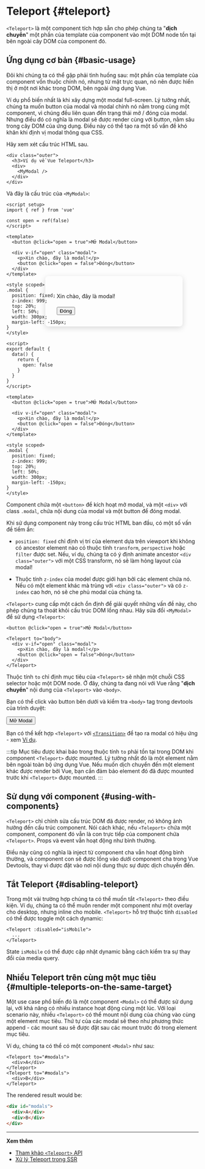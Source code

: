 # Teleport {#teleport}

 <VueSchoolLink href="https://vueschool.io/lessons/vue-3-teleport" title="Free Vue.js Teleport Lesson"/>

`<Teleport>` là một component tích hợp sẵn cho phép chúng ta "**dịch chuyển**" một phần của template của component vào một DOM node tồn tại bên ngoài cây DOM của component đó.

## Ứng dụng cơ bản {#basic-usage}

Đôi khi chúng ta có thể gặp phải tình huống sau: một phần của template của component vốn thuộc chính nó, nhưng từ mặt trực quan, nó nên được hiển thị ở một nơi khác trong DOM, bên ngoài ứng dụng Vue.

Ví dụ phổ biến nhất là khi xây dựng một modal full-screen. Lý tưởng nhất, chúng ta muốn button của modal và modal chính nó nằm trong cùng một component, vì chúng đều liên quan đến trạng thái mở / đóng của modal. Nhưng điều đó có nghĩa là modal sẽ được render cùng với button, nằm sâu trong cây DOM của ứng dụng. Điều này có thể tạo ra một số vấn đề khó khăn khi định vị modal thông qua CSS.

Hãy xem xét cấu trúc HTML sau.

```vue-html
<div class="outer">
  <h3>Ví dụ về Vue Teleport</h3>
  <div>
    <MyModal />
  </div>
</div>
```

Và đây là cấu trúc của `<MyModal>`:

<div class="composition-api">

```vue
<script setup>
import { ref } from 'vue'

const open = ref(false)
</script>

<template>
  <button @click="open = true">Mở Modal</button>

  <div v-if="open" class="modal">
    <p>Xin chào, đây là modal!</p>
    <button @click="open = false">Đóng</button>
  </div>
</template>

<style scoped>
.modal {
  position: fixed;
  z-index: 999;
  top: 20%;
  left: 50%;
  width: 300px;
  margin-left: -150px;
}
</style>
```

</div>
<div class="options-api">

```vue
<script>
export default {
  data() {
    return {
      open: false
    }
  }
}
</script>

<template>
  <button @click="open = true">Mở Modal</button>

  <div v-if="open" class="modal">
    <p>Xin chào, đây là modal!</p>
    <button @click="open = false">Đóng</button>
  </div>
</template>

<style scoped>
.modal {
  position: fixed;
  z-index: 999;
  top: 20%;
  left: 50%;
  width: 300px;
  margin-left: -150px;
}
</style>
```

</div>

Component chứa một `<button>` để kích hoạt mở modal, và một `<div>` với class `.modal`, chứa nội dung của modal và một button để đóng modal.

Khi sử dụng component này trong cấu trúc HTML ban đầu, có một số vấn đề tiềm ẩn:

- `position: fixed` chỉ định vị trí của element dựa trên viewport khi không có ancestor element nào có thuộc tính `transform`, `perspective` hoặc `filter` được set. Nếu, ví dụ, chúng ta có ý định animate ancestor `<div class="outer">` với một CSS transform, nó sẽ làm hỏng layout của modal!

- Thuộc tính `z-index` của model được giới hạn bởi các element chứa nó. Nếu có một element khác mà trùng với `<div class="outer">` và có `z-index` cao hơn, nó sẽ che phủ modal của chúng ta.

`<Teleport>` cung cấp một cách ổn định để giải quyết những vấn đề này, cho phép chúng ta thoát khỏi cấu trúc DOM lồng nhau. Hãy sửa đổi `<MyModal>` để sử dụng `<Teleport>`:

```vue-html{3,8}
<button @click="open = true">Mở Modal</button>

<Teleport to="body">
  <div v-if="open" class="modal">
    <p>Xin chào, đây là modal!</p>
    <button @click="open = false">Đóng</button>
  </div>
</Teleport>
```

Thuộc tính `to` chỉ định mục tiêu của `<Teleport>` sẽ nhận một chuỗi CSS selector hoặc một DOM node. Ở đây, chúng ta đang nói với Vue rằng "**dịch chuyển**" nội dung của `<Teleport>` vào `<body>`.

Bạn có thể click vào button bên dưới và kiểm tra `<body>` tag trong devtools của trình duyệt:

<script setup>
import { ref } from 'vue'
const open = ref(false)
</script>

<div class="demo">
  <button @click="open = true">Mở Modal</button>
  <ClientOnly>
    <Teleport to="body">
      <div v-if="open" class="demo modal-demo">
        <p style="margin-bottom:20px">Xin chào, đây là modal!</p>
        <button @click="open = false">Đóng</button>
      </div>
    </Teleport>
  </ClientOnly>
</div>

<style>
.modal-demo {
  position: fixed;
  z-index: 999;
  top: 20%;
  left: 50%;
  width: 300px;
  margin-left: -150px;
  background-color: var(--vt-c-bg);
  padding: 30px;
  border-radius: 8px;
  box-shadow: 0 4px 16px rgba(0, 0, 0, 0.15);
}
</style>

Bạn có thể kết hợp `<Teleport>` với [`<Transition>`](./transition) để tạo ra modal có hiệu ứng - xem [Ví dụ](/examples/#modal).

:::tip
Mục tiêu được khai báo trong thuộc tính `to` phải tồn tại trong DOM khi component `<Teleport>` được mounted. Lý tưởng nhất đó là một element nằm bên ngoài toàn bộ ứng dụng Vue. Nếu muốn dịch chuyển đến một element khác được render bởi Vue, bạn cần đảm bảo element đó đã được mounted trước khi `<Teleport>` được mounted.
:::

## Sử dụng với component {#using-with-components}

`<Teleport>` chỉ chỉnh sửa cấu trúc DOM đã được render, nó không ảnh hưởng đến cấu trúc component. Nói cách khác, nếu `<Teleport>` chứa một component, component đó vẫn là con trực tiếp của component chứa `<Teleport>`. Props và event vẫn hoạt động như bình thường.

Điều này cũng có nghĩa là inject từ component cha vẫn hoạt động bình thường, và component con sẽ được lồng vào dưới component cha trong Vue Devtools, thay vì được đặt vào nơi nội dung thực sự được dịch chuyển đến.

## Tắt Teleport {#disabling-teleport}

Trong một vài trường hợp chúng ta có thể muốn tắt `<Teleport>` theo điều kiện. Ví dụ, chúng ta có thể muốn render một component như một overlay cho desktop, nhưng inline cho mobile. `<Teleport>` hỗ trợ thuộc tính `disabled` có thể được toggle một cách dynamic:

```vue-html
<Teleport :disabled="isMobile">
  ...
</Teleport>
```

State `isMobile` có thể được cập nhật dynamic bằng cách kiểm tra sự thay đổi của media query.

## Nhiều Teleport trên cùng một mục tiêu {#multiple-teleports-on-the-same-target}

Một use case phổ biến đó là một component `<Modal>` có thể được sử dụng lại, với khả năng có nhiều instance hoạt động cùng một lúc. Với loại scenario này, nhiều `<Teleport>` có thể mount nội dung của chúng vào cùng một element mục tiêu. Thứ tự của các modal sẽ theo như phương thức append - các mount sau sẽ được đặt sau các mount trước đó trong element mục tiêu.

Ví dụ, chúng ta có thể có một component `<Modal>` như sau:

```vue-html
<Teleport to="#modals">
  <div>A</div>
</Teleport>
<Teleport to="#modals">
  <div>B</div>
</Teleport>
```

The rendered result would be:

```html
<div id="modals">
  <div>A</div>
  <div>B</div>
</div>
```

---

**Xem thêm**

- [Tham khảo `<Teleport>` API](/api/built-in-components#teleport)
- [Xử lý Teleport trong SSR](/guide/scaling-up/ssr#teleports)
